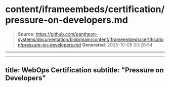 # content/iframeembeds/certification/pressure-on-developers.md

> **Source**: https://github.com/pantheon-systems/documentation/blob/main/content/iframeembeds/certification/pressure-on-developers.md
> **Generated**: 2025-10-05 00:28:54

---

---
title: WebOps Certification
subtitle: "Pressure on Developers"
---

<Partial file="certification-guide/pressure-on-developers.md" />

